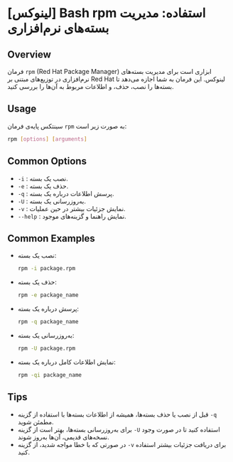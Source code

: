 # [لینوکس] Bash rpm استفاده: مدیریت بسته‌های نرم‌افزاری

## Overview
فرمان `rpm` (Red Hat Package Manager) ابزاری است برای مدیریت بسته‌های نرم‌افزاری در توزیع‌های مبتنی بر Red Hat لینوکس. این فرمان به شما اجازه می‌دهد تا بسته‌ها را نصب، حذف، و اطلاعات مربوط به آن‌ها را بررسی کنید.

## Usage
سینتکس پایه‌ی فرمان `rpm` به صورت زیر است:

```bash
rpm [options] [arguments]
```

## Common Options
- `-i` : نصب یک بسته.
- `-e` : حذف یک بسته.
- `-q` : پرسش اطلاعات درباره یک بسته.
- `-U` : به‌روزرسانی یک بسته.
- `-v` : نمایش جزئیات بیشتر در حین عملیات.
- `--help` : نمایش راهنما و گزینه‌های موجود.

## Common Examples
- نصب یک بسته:
  ```bash
  rpm -i package.rpm
  ```

- حذف یک بسته:
  ```bash
  rpm -e package_name
  ```

- پرسش درباره یک بسته:
  ```bash
  rpm -q package_name
  ```

- به‌روزرسانی یک بسته:
  ```bash
  rpm -U package.rpm
  ```

- نمایش اطلاعات کامل درباره یک بسته:
  ```bash
  rpm -qi package_name
  ```

## Tips
- قبل از نصب یا حذف بسته‌ها، همیشه از اطلاعات بسته‌ها با استفاده از گزینه `-q` مطمئن شوید.
- برای به‌روزرسانی بسته‌ها، بهتر است از گزینه `-U` استفاده کنید تا در صورت وجود نسخه‌های قدیمی، آن‌ها به‌روز شوند.
- در صورتی که با خطا مواجه شدید، از گزینه `-v` برای دریافت جزئیات بیشتر استفاده کنید.